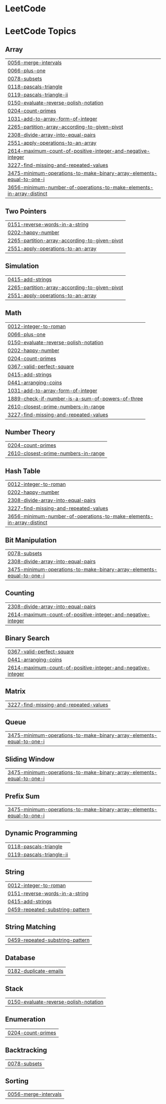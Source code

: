 # LeetCode

<!---LeetCode Topics Start-->
# LeetCode Topics
## Array
|  |
| ------- |
| [0056-merge-intervals](https://github.com/yadavsakshi438/LeetCode/tree/master/0056-merge-intervals) |
| [0066-plus-one](https://github.com/yadavsakshi438/LeetCode/tree/master/0066-plus-one) |
| [0078-subsets](https://github.com/yadavsakshi438/LeetCode/tree/master/0078-subsets) |
| [0118-pascals-triangle](https://github.com/yadavsakshi438/LeetCode/tree/master/0118-pascals-triangle) |
| [0119-pascals-triangle-ii](https://github.com/yadavsakshi438/LeetCode/tree/master/0119-pascals-triangle-ii) |
| [0150-evaluate-reverse-polish-notation](https://github.com/yadavsakshi438/LeetCode/tree/master/0150-evaluate-reverse-polish-notation) |
| [0204-count-primes](https://github.com/yadavsakshi438/LeetCode/tree/master/0204-count-primes) |
| [1031-add-to-array-form-of-integer](https://github.com/yadavsakshi438/LeetCode/tree/master/1031-add-to-array-form-of-integer) |
| [2265-partition-array-according-to-given-pivot](https://github.com/yadavsakshi438/LeetCode/tree/master/2265-partition-array-according-to-given-pivot) |
| [2308-divide-array-into-equal-pairs](https://github.com/yadavsakshi438/LeetCode/tree/master/2308-divide-array-into-equal-pairs) |
| [2551-apply-operations-to-an-array](https://github.com/yadavsakshi438/LeetCode/tree/master/2551-apply-operations-to-an-array) |
| [2614-maximum-count-of-positive-integer-and-negative-integer](https://github.com/yadavsakshi438/LeetCode/tree/master/2614-maximum-count-of-positive-integer-and-negative-integer) |
| [3227-find-missing-and-repeated-values](https://github.com/yadavsakshi438/LeetCode/tree/master/3227-find-missing-and-repeated-values) |
| [3475-minimum-operations-to-make-binary-array-elements-equal-to-one-i](https://github.com/yadavsakshi438/LeetCode/tree/master/3475-minimum-operations-to-make-binary-array-elements-equal-to-one-i) |
| [3656-minimum-number-of-operations-to-make-elements-in-array-distinct](https://github.com/yadavsakshi438/LeetCode/tree/master/3656-minimum-number-of-operations-to-make-elements-in-array-distinct) |
## Two Pointers
|  |
| ------- |
| [0151-reverse-words-in-a-string](https://github.com/yadavsakshi438/LeetCode/tree/master/0151-reverse-words-in-a-string) |
| [0202-happy-number](https://github.com/yadavsakshi438/LeetCode/tree/master/0202-happy-number) |
| [2265-partition-array-according-to-given-pivot](https://github.com/yadavsakshi438/LeetCode/tree/master/2265-partition-array-according-to-given-pivot) |
| [2551-apply-operations-to-an-array](https://github.com/yadavsakshi438/LeetCode/tree/master/2551-apply-operations-to-an-array) |
## Simulation
|  |
| ------- |
| [0415-add-strings](https://github.com/yadavsakshi438/LeetCode/tree/master/0415-add-strings) |
| [2265-partition-array-according-to-given-pivot](https://github.com/yadavsakshi438/LeetCode/tree/master/2265-partition-array-according-to-given-pivot) |
| [2551-apply-operations-to-an-array](https://github.com/yadavsakshi438/LeetCode/tree/master/2551-apply-operations-to-an-array) |
## Math
|  |
| ------- |
| [0012-integer-to-roman](https://github.com/yadavsakshi438/LeetCode/tree/master/0012-integer-to-roman) |
| [0066-plus-one](https://github.com/yadavsakshi438/LeetCode/tree/master/0066-plus-one) |
| [0150-evaluate-reverse-polish-notation](https://github.com/yadavsakshi438/LeetCode/tree/master/0150-evaluate-reverse-polish-notation) |
| [0202-happy-number](https://github.com/yadavsakshi438/LeetCode/tree/master/0202-happy-number) |
| [0204-count-primes](https://github.com/yadavsakshi438/LeetCode/tree/master/0204-count-primes) |
| [0367-valid-perfect-square](https://github.com/yadavsakshi438/LeetCode/tree/master/0367-valid-perfect-square) |
| [0415-add-strings](https://github.com/yadavsakshi438/LeetCode/tree/master/0415-add-strings) |
| [0441-arranging-coins](https://github.com/yadavsakshi438/LeetCode/tree/master/0441-arranging-coins) |
| [1031-add-to-array-form-of-integer](https://github.com/yadavsakshi438/LeetCode/tree/master/1031-add-to-array-form-of-integer) |
| [1889-check-if-number-is-a-sum-of-powers-of-three](https://github.com/yadavsakshi438/LeetCode/tree/master/1889-check-if-number-is-a-sum-of-powers-of-three) |
| [2610-closest-prime-numbers-in-range](https://github.com/yadavsakshi438/LeetCode/tree/master/2610-closest-prime-numbers-in-range) |
| [3227-find-missing-and-repeated-values](https://github.com/yadavsakshi438/LeetCode/tree/master/3227-find-missing-and-repeated-values) |
## Number Theory
|  |
| ------- |
| [0204-count-primes](https://github.com/yadavsakshi438/LeetCode/tree/master/0204-count-primes) |
| [2610-closest-prime-numbers-in-range](https://github.com/yadavsakshi438/LeetCode/tree/master/2610-closest-prime-numbers-in-range) |
## Hash Table
|  |
| ------- |
| [0012-integer-to-roman](https://github.com/yadavsakshi438/LeetCode/tree/master/0012-integer-to-roman) |
| [0202-happy-number](https://github.com/yadavsakshi438/LeetCode/tree/master/0202-happy-number) |
| [2308-divide-array-into-equal-pairs](https://github.com/yadavsakshi438/LeetCode/tree/master/2308-divide-array-into-equal-pairs) |
| [3227-find-missing-and-repeated-values](https://github.com/yadavsakshi438/LeetCode/tree/master/3227-find-missing-and-repeated-values) |
| [3656-minimum-number-of-operations-to-make-elements-in-array-distinct](https://github.com/yadavsakshi438/LeetCode/tree/master/3656-minimum-number-of-operations-to-make-elements-in-array-distinct) |
## Bit Manipulation
|  |
| ------- |
| [0078-subsets](https://github.com/yadavsakshi438/LeetCode/tree/master/0078-subsets) |
| [2308-divide-array-into-equal-pairs](https://github.com/yadavsakshi438/LeetCode/tree/master/2308-divide-array-into-equal-pairs) |
| [3475-minimum-operations-to-make-binary-array-elements-equal-to-one-i](https://github.com/yadavsakshi438/LeetCode/tree/master/3475-minimum-operations-to-make-binary-array-elements-equal-to-one-i) |
## Counting
|  |
| ------- |
| [2308-divide-array-into-equal-pairs](https://github.com/yadavsakshi438/LeetCode/tree/master/2308-divide-array-into-equal-pairs) |
| [2614-maximum-count-of-positive-integer-and-negative-integer](https://github.com/yadavsakshi438/LeetCode/tree/master/2614-maximum-count-of-positive-integer-and-negative-integer) |
## Binary Search
|  |
| ------- |
| [0367-valid-perfect-square](https://github.com/yadavsakshi438/LeetCode/tree/master/0367-valid-perfect-square) |
| [0441-arranging-coins](https://github.com/yadavsakshi438/LeetCode/tree/master/0441-arranging-coins) |
| [2614-maximum-count-of-positive-integer-and-negative-integer](https://github.com/yadavsakshi438/LeetCode/tree/master/2614-maximum-count-of-positive-integer-and-negative-integer) |
## Matrix
|  |
| ------- |
| [3227-find-missing-and-repeated-values](https://github.com/yadavsakshi438/LeetCode/tree/master/3227-find-missing-and-repeated-values) |
## Queue
|  |
| ------- |
| [3475-minimum-operations-to-make-binary-array-elements-equal-to-one-i](https://github.com/yadavsakshi438/LeetCode/tree/master/3475-minimum-operations-to-make-binary-array-elements-equal-to-one-i) |
## Sliding Window
|  |
| ------- |
| [3475-minimum-operations-to-make-binary-array-elements-equal-to-one-i](https://github.com/yadavsakshi438/LeetCode/tree/master/3475-minimum-operations-to-make-binary-array-elements-equal-to-one-i) |
## Prefix Sum
|  |
| ------- |
| [3475-minimum-operations-to-make-binary-array-elements-equal-to-one-i](https://github.com/yadavsakshi438/LeetCode/tree/master/3475-minimum-operations-to-make-binary-array-elements-equal-to-one-i) |
## Dynamic Programming
|  |
| ------- |
| [0118-pascals-triangle](https://github.com/yadavsakshi438/LeetCode/tree/master/0118-pascals-triangle) |
| [0119-pascals-triangle-ii](https://github.com/yadavsakshi438/LeetCode/tree/master/0119-pascals-triangle-ii) |
## String
|  |
| ------- |
| [0012-integer-to-roman](https://github.com/yadavsakshi438/LeetCode/tree/master/0012-integer-to-roman) |
| [0151-reverse-words-in-a-string](https://github.com/yadavsakshi438/LeetCode/tree/master/0151-reverse-words-in-a-string) |
| [0415-add-strings](https://github.com/yadavsakshi438/LeetCode/tree/master/0415-add-strings) |
| [0459-repeated-substring-pattern](https://github.com/yadavsakshi438/LeetCode/tree/master/0459-repeated-substring-pattern) |
## String Matching
|  |
| ------- |
| [0459-repeated-substring-pattern](https://github.com/yadavsakshi438/LeetCode/tree/master/0459-repeated-substring-pattern) |
## Database
|  |
| ------- |
| [0182-duplicate-emails](https://github.com/yadavsakshi438/LeetCode/tree/master/0182-duplicate-emails) |
## Stack
|  |
| ------- |
| [0150-evaluate-reverse-polish-notation](https://github.com/yadavsakshi438/LeetCode/tree/master/0150-evaluate-reverse-polish-notation) |
## Enumeration
|  |
| ------- |
| [0204-count-primes](https://github.com/yadavsakshi438/LeetCode/tree/master/0204-count-primes) |
## Backtracking
|  |
| ------- |
| [0078-subsets](https://github.com/yadavsakshi438/LeetCode/tree/master/0078-subsets) |
## Sorting
|  |
| ------- |
| [0056-merge-intervals](https://github.com/yadavsakshi438/LeetCode/tree/master/0056-merge-intervals) |
<!---LeetCode Topics End-->
